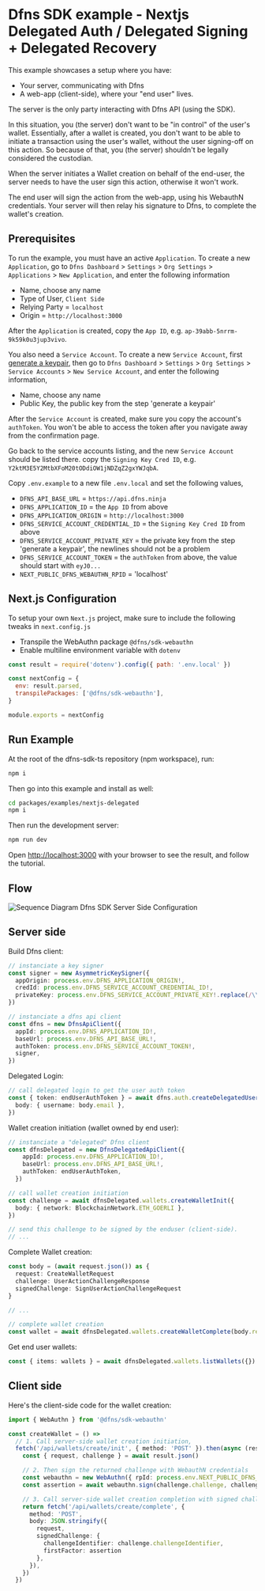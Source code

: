 # Dfns SDK example - Nextjs Delegated Auth / Delegated Signing + Delegated Recovery

This example showcases a setup where you have:

- Your server, communicating with Dfns
- A web-app (client-side), where your "end user" lives.

The server is the only party interacting with Dfns API (using the SDK).

In this situation, you (the server) don't want to be "in control" of the user's wallet. Essentially, after a wallet is created, you don't want to be able to initiate a transaction using the user's wallet, without the user signing-off on this action. So because of that, you (the server) shouldn't be legally considered the custodian.

When the server initiates a Wallet creation on behalf of the end-user, the server needs to have the user sign this action, otherwise it won't work.

The end user will sign the action from the web-app, using his WebauthN credentials. Your server will then relay his signature to Dfns, to complete the wallet's creation.

## Prerequisites

To run the example, you must have an active `Application`. To create a new `Application`, go to `Dfns Dashboard` > `Settings` > `Org Settings` > `Applications` > `New Application`, and enter the following information

* Name, choose any name
* Type of User, `Client Side`
* Relying Party = `localhost`
* Origin = `http://localhost:3000`

After the `Application` is created, copy the `App ID`, e.g. `ap-39abb-5nrrm-9k59k0u3jup3vivo`.

You also need a `Service Account`. To create a new `Service Account`, first [generate a keypair](https://docs.dfns.co/dfns-docs/advanced-topics/authentication/credentials/generate-a-key-pair), then go to `Dfns Dashboard` > `Settings` > `Org Settings` > `Service Accounts` > `New Service Account`, and enter the following information,

* Name, choose any name
* Public Key, the public key from the step 'generate a keypair'

After the `Service Account` is created, make sure you copy the account's `authToken`. You won't be able to access the token after you navigate away from the confirmation page.

Go back to the service accounts listing, and the new `Service Account` should be listed there. copy the `Signing Key Cred ID`, e.g. `Y2ktM3E5Y2MtbXFoM20tODdiOW1jNDZqZ2gxYWJqbA`.

Copy `.env.example` to a new file `.env.local` and set the following values,

* `DFNS_API_BASE_URL` = `https://api.dfns.ninja`
* `DFNS_APPLICATION_ID` = the `App ID` from above
* `DFNS_APPLICATION_ORIGIN` = `http://localhost:3000`
* `DFNS_SERVICE_ACCOUNT_CREDENTIAL_ID` = the `Signing Key Cred ID` from above
* `DFNS_SERVICE_ACCOUNT_PRIVATE_KEY` = the private key from the step 'generate a keypair', the newlines should not be a problem
* `DFNS_SERVICE_ACCOUNT_TOKEN` = the `authToken` from above, the value should start with `eyJ0...`
* `NEXT_PUBLIC_DFNS_WEBAUTHN_RPID` = 'localhost'

## Next.js Configuration

To setup your own `Next.js` project, make sure to include the following tweaks in `next.config.js`

* Transpile the WebAuthn package `@dfns/sdk-webauthn`
* Enable multiline environment variable with `dotenv`

```javascript
const result = require('dotenv').config({ path: '.env.local' })

const nextConfig = {
  env: result.parsed,
  transpilePackages: ['@dfns/sdk-webauthn'],
}

module.exports = nextConfig
```

## Run Example

At the root of the dfns-sdk-ts repository (npm workspace), run:
```bash
npm i
```

Then go into this example and install as well:
```bash
cd packages/examples/nextjs-delegated
npm i
```

Then run the development server:
```bash
npm run dev
```

Open [http://localhost:3000](http://localhost:3000) with your browser to see the result, and follow the tutorial.

## Flow

![Sequence Diagram Dfns SDK Server Side Configuration](../../../assets/Dfns_Delegated_Signing_Configuration.png)

## Server side

Build Dfns client:

```ts
// instanciate a key signer
const signer = new AsymmetricKeySigner({
  appOrigin: process.env.DFNS_APPLICATION_ORIGIN!,
  credId: process.env.DFNS_SERVICE_ACCOUNT_CREDENTIAL_ID!,
  privateKey: process.env.DFNS_SERVICE_ACCOUNT_PRIVATE_KEY!.replace(/\\n/g, '\n'),
})

// instanciate a dfns api client
const dfns = new DfnsApiClient({
  appId: process.env.DFNS_APPLICATION_ID!,
  baseUrl: process.env.DFNS_API_BASE_URL!,
  authToken: process.env.DFNS_SERVICE_ACCOUNT_TOKEN!,
  signer,
})
```

Delegated Login:

```ts
// call delegated login to get the user auth token
const { token: endUserAuthToken } = await dfns.auth.createDelegatedUserLogin({
  body: { username: body.email },
})
```

Wallet creation initiation (wallet owned by end user):

```ts
// instanciate a "delegated" Dfns client
const dfnsDelegated = new DfnsDelegatedApiClient({
    appId: process.env.DFNS_APPLICATION_ID!,
    baseUrl: process.env.DFNS_API_BASE_URL!,
    authToken: endUserAuthToken,
  })

// call wallet creation initiation
const challenge = await dfnsDelegated.wallets.createWalletInit({
  body: { network: BlockchainNetwork.ETH_GOERLI },
})

// send this challenge to be signed by the enduser (client-side).
// ...
```

Complete Wallet creation:

```ts
const body = (await request.json()) as {
  request: CreateWalletRequest
  challenge: UserActionChallengeResponse
  signedChallenge: SignUserActionChallengeRequest
}

// ...

// complete wallet creation
const wallet = await dfnsDelegated.wallets.createWalletComplete(body.request, body.signedChallenge)
```


Get end user wallets:

```ts
const { items: wallets } = await dfnsDelegated.wallets.listWallets({})
```

## Client side

Here's the client-side code for the wallet creation:

```ts
import { WebAuthn } from '@dfns/sdk-webauthn'

const createWallet = () =>
  // 1. Call server-side wallet creation initiation,
  fetch('/api/wallets/create/init', { method: 'POST' }).then(async (result) => {
    const { request, challenge } = await result.json()

    // 2. Then sign the returned challenge with WebauthN credentials
    const webauthn = new WebAuthn({ rpId: process.env.NEXT_PUBLIC_DFNS_WEBAUTHN_RPID! })
    const assertion = await webauthn.sign(challenge.challenge, challenge.allowCredentials)

    // 3. Call server-side wallet creation completion with signed challenge
    return fetch('/api/wallets/create/complete', {
      method: 'POST',
      body: JSON.stringify({
        request,
        signedChallenge: {
          challengeIdentifier: challenge.challengeIdentifier,
          firstFactor: assertion
        },
      }),
    })
  })
```
